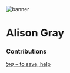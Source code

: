 <html><body><img id="banner" src="/sahd/images/banners/banner.png" alt="banner" /></body></html>

# **Alison Gray**


### Contributions
[גָּאַל – to save, help](../words/to_save,_help.md)<br>